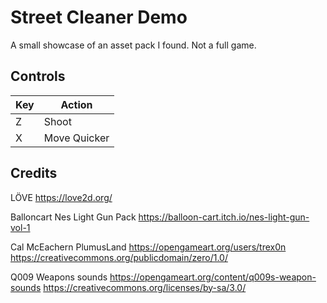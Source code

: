 
# Street Cleaner Demo
A small showcase of an asset pack I found. Not a full game. 


## Controls

| Key    | Action      |
| ------------- | ------------- |
| Z | Shoot |
| X | Move Quicker |

## Credits

LÖVE
https://love2d.org/

Balloncart 
Nes Light Gun Pack
https://balloon-cart.itch.io/nes-light-gun-vol-1


Cal McEachern
PlumusLand
https://opengameart.org/users/trex0n
https://creativecommons.org/publicdomain/zero/1.0/

Q009
Weapons sounds
https://opengameart.org/content/q009s-weapon-sounds
https://creativecommons.org/licenses/by-sa/3.0/